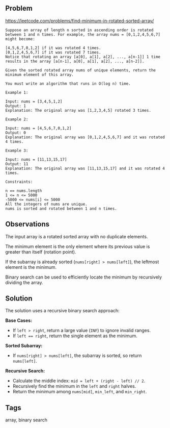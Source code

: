 ## Problem

https://leetcode.com/problems/find-minimum-in-rotated-sorted-array/

```
Suppose an array of length n sorted in ascending order is rotated between 1 and n times. For example, the array nums = [0,1,2,4,5,6,7] might become:

[4,5,6,7,0,1,2] if it was rotated 4 times.
[0,1,2,4,5,6,7] if it was rotated 7 times.
Notice that rotating an array [a[0], a[1], a[2], ..., a[n-1]] 1 time results in the array [a[n-1], a[0], a[1], a[2], ..., a[n-2]].

Given the sorted rotated array nums of unique elements, return the minimum element of this array.

You must write an algorithm that runs in O(log n) time.

Example 1:

Input: nums = [3,4,5,1,2]
Output: 1
Explanation: The original array was [1,2,3,4,5] rotated 3 times.

Example 2:

Input: nums = [4,5,6,7,0,1,2]
Output: 0
Explanation: The original array was [0,1,2,4,5,6,7] and it was rotated 4 times.

Example 3:

Input: nums = [11,13,15,17]
Output: 11
Explanation: The original array was [11,13,15,17] and it was rotated 4 times. 

Constraints:

n == nums.length
1 <= n <= 5000
-5000 <= nums[i] <= 5000
All the integers of nums are unique.
nums is sorted and rotated between 1 and n times.
```

## Observations

The input array is a rotated sorted array with no duplicate elements.

The minimum element is the only element where its previous value is greater than itself (rotation point).

If the subarray is already sorted (`nums[right] > nums[left]`), the leftmost element is the minimum.

Binary search can be used to efficiently locate the minimum by recursively dividing the array.

## Solution

The solution uses a recursive binary search approach:

**Base Cases:**

- If `left > right`, return a large value (`INF`) to ignore invalid ranges.
- If `left == right`, return the single element as the minimum.

**Sorted Subarray:**

- If `nums[right] > nums[left]`, the subarray is sorted, so return `nums[left]`.

**Recursive Search:**

- Calculate the middle index: `mid = left + (right - left) // 2`.
- Recursively find the minimum in the `left` and `right` halves.
- Return the minimum among `nums[mid]`, `min_left`, and `min_right`.

## Tags

array, binary search